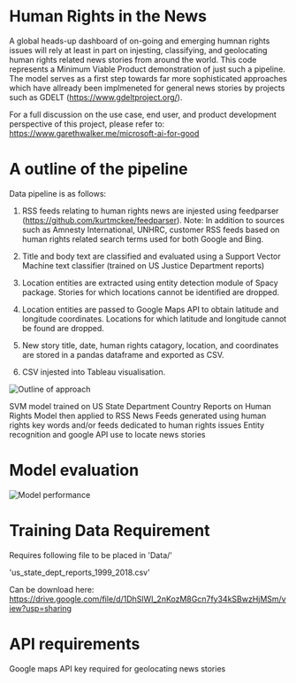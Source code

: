 # Human Rights in the News

A global heads-up dashboard of on-going and emerging humnan rights issues will rely at least in part on injesting, classifying, and geolocating human rights related news stories from around the world. This code represents a Minimum Viable Product demonstration of just such a pipeline. The model serves as a first step towards far more sophisticated approaches which have allready been implmeneted for general news stories by projects such as GDELT (https://www.gdeltproject.org/).

For a full discussion on the use case, end user, and product development perspective of this project, please refer to: https://www.garethwalker.me/microsoft-ai-for-good

# A outline of the pipeline

Data pipeline is as follows:

1) RSS feeds relating to human rights news are injested using feedparser (https://github.com/kurtmckee/feedparser). Note: In addition to sources such as Amnesty International, UNHRC, customer RSS feeds based on human rights related search terms used for both Google and Bing.

2) Title and body text are classified and evaluated using a Support Vector Machine text classifier (trained on US Justice Department reports)

3) Location entities are extracted using entity detection module of Spacy package. Stories for which locations cannot be identified are dropped.

4) Location entities are passed to Google Maps API to obtain latitude and longitude coordinates. Locations for which latitude and longitude cannot be found are dropped.

5)  New story title, date, human rights catagory, location, and coordinates are stored in a pandas dataframe and exported as CSV.

6) CSV injested into Tableau visualisation.

![Outline of approach](https://images.squarespace-cdn.com/content/v1/5b996a2bfcf7fda4e9eeb3a1/1559322844450-EZ8F05F1JZO802QJ6CRZ/ke17ZwdGBToddI8pDm48kD33KhhWEodMJvcytjXFyvFZw-zPPgdn4jUwVcJE1ZvWQUxwkmyExglNqGp0IvTJZamWLI2zvYWH8K3-s_4yszcp2ryTI0HqTOaaUohrI8PIQVUjsvMYGrjk5P5guv3Gb1aPQrnDLhtGUJ-UJkarKCw/Gareth+Walker+-+Data+for+Social+Good+%283%29.png?format=1500w)



SVM model trained on US State Department Country Reports on Human Rights
Model then applied to RSS News Feeds generated using human rights key words and/or feeds dedicated to human rights issues
Entity recognition and google API use to locate news stories


# Model evaluation



![Model performance](https://drive.google.com/open?id=14xpOBA-Z9PRLYO_578hyAD4Y8wIkzDP5)

# Training Data Requirement

Requires following file to be placed in 'Data/'

'us_state_dept_reports_1999_2018.csv'

Can be download here:
https://drive.google.com/file/d/1DhSlWI_2nKozM8Gcn7fy34kSBwzHjMSm/view?usp=sharing

# API requirements

Google maps API key required for geolocating news stories

